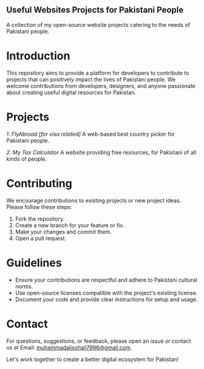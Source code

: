 ## Useful Websites Projects for Pakistani People

A collection of my open-source website projects catering to the needs of Pakistani people.

# Introduction
This repository aims to provide a platform for developers to contribute to projects that can positively impact the lives of Pakistani people. We welcome contributions from developers, designers, and anyone passionate about creating useful digital resources for Pakistan.

# Projects
*1. FlyAbroad [for visa related]*
A web-based best country picker for Pakistani people.

*2. My Tax Calculator*
A website providing free resources, for Pakistani of all kinds of people.

# Contributing
We encourage contributions to existing projects or new project ideas. Please follow these steps:

1. Fork the repository.
2. Create a new branch for your feature or fix.
3. Make your changes and commit them.
4. Open a pull request.

# Guidelines
- Ensure your contributions are respectful and adhere to Pakistani cultural norms.
- Use open-source licenses compatible with the project's existing license.
- Document your code and provide clear instructions for setup and usage.

# Contact
For questions, suggestions, or feedback, please open an issue or contact us at 
Email: muhammadalisohail7996@gmail.com.

Let's work together to create a better digital ecosystem for Pakistan!
